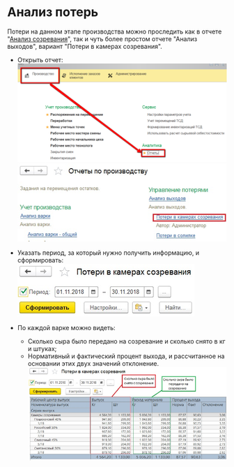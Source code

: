 # Анализ потерь


Потери на данном этапе производства можно проследить как в отчете
"[Анализ созревания](../AnalysisMaturation/AnalysisMaturation.md)", так и
чуть более простом отчете "Анализ выходов", вариант "Потери в камерах
созревания".


-   Открыть отчет:  
    ![](LossAnalysis.assets/drex_analiz_poter_4_custom.png)  
    ![](LossAnalysis.assets/drex_analiz_poter_4_custom_2.png)  

-   Указать период, за который нужно получить информацию, и
    сформировать:  
    ![](LossAnalysis.assets/drex_analiz_poter_4_custom_3.png)

-   По каждой варке можно видеть:
    -   Сколько сыра было передано на созревание и сколько снято в кг и
    штуках;
    -   Нормативный и фактический процент выхода, и рассчитанное на
    основании этих двух значений отклонение.  
    ![](LossAnalysis.assets/drex_analiz_poter_4_custom_4.png)

